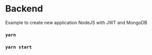 # Backend

Example to create new application NodeJS with JWT and MongoDB

### `yarn`

### `yarn start`